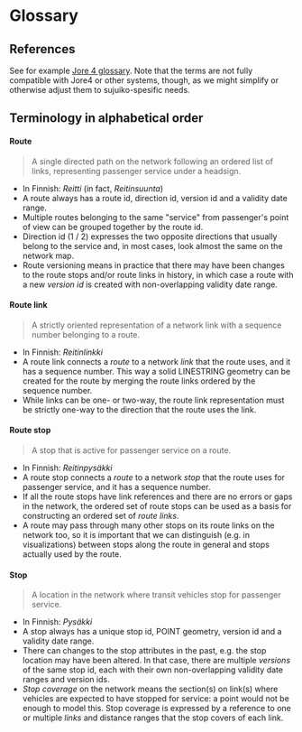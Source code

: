 # Glossary

## References

See for example [Jore 4 glossary](https://github.com/HSLdevcom/jore4/blob/main/wiki/glossary.md).
Note that the terms are not fully compatible with Jore4 or other systems, though, as we might simplify or otherwise adjust them to sujuiko-spesific needs.

## Terminology in alphabetical order

#### Route

> A single directed path on the network following an ordered list of links, representing passenger service under a headsign.

- In Finnish: _Reitti_ (in fact, _Reitinsuunta_)
- A route always has a route id, direction id, version id and a validity date range.
- Multiple routes belonging to the same "service" from passenger's point of view can be grouped together by the route id.
- Direction id (1 / 2) expresses the two opposite directions that usually belong to the service and, in most cases, look almost the same on the network map.
- Route versioning means in practice that there may have been changes to the route stops and/or route links in history, in which case a route with a new _version id_ is created with non-overlapping validity date range.

#### Route link

> A strictly oriented representation of a network link with a sequence number belonging to a route.

- In Finnish: _Reitinlinkki_
- A route link connects a _route_ to a network _link_ that the route uses, and it has a sequence number.
This way a solid LINESTRING geometry can be created for the route by merging the route links ordered by the sequence number.
- While links can be one- or two-way, the route link representation must be strictly one-way to the direction that the route uses the link.

#### Route stop

> A stop that is active for passenger service on a route.

- In Finnish: _Reitinpysäkki_
- A route stop connects a _route_ to a network _stop_ that the route uses for passenger service, and it has a sequence number.
- If all the route stops have link references and there are no errors or gaps in the network, the ordered set of route stops can be used as a basis for constructing an ordered set of _route links_.
- A route may pass through many other stops on its route links on the network too, so it is important that we can distinguish (e.g. in visualizations) between stops along the route in general and stops actually used by the route.

#### Stop

> A location in the network where transit vehicles stop for passenger service.

- In Finnish: _Pysäkki_
- A stop always has a unique stop id, POINT geometry, version id and a validity date range.
- There can changes to the stop attributes in the past, e.g. the stop location may have been altered.
In that case, there are multiple _versions_ of the same stop id, each with their own non-overlapping validity date ranges and version ids.
- _Stop coverage_ on the network means the section(s) on link(s) where vehicles are expected to have stopped for service: a point would not be enough to model this.
Stop coverage is expressed by a reference to one or multiple _links_ and distance ranges that the stop covers of each link.
